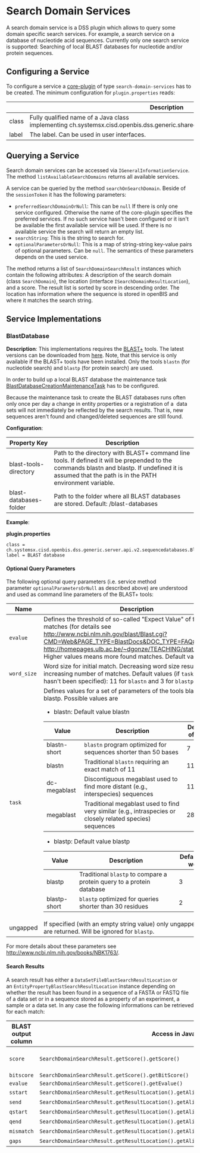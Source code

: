 Search Domain Services
======================

A search domain service is a DSS plugin which allows to query some
domain specific search services. For example, a search service on a
database of nucleotide acid sequences. Currently only one search service
is supported: Searching of local BLAST databases for nucleotide and/or
protein sequences.

## Configuring a Service

To configure a service a
[core-plugin](../server-side-extensions/core-plugins.md) of
type `search-domain-services` has to be created. The minimum
configuration for `plugin.properties` reads:

||Description|
|--- |--- |
|class|Fully qualified name of a Java class implementing ch.systemsx.cisd.openbis.dss.generic.shared.api.internal.v2.ISearchDomainService|
|label|The label. Can be used in user interfaces.|

## Querying a Service

Search domain services can be accessed via `IGeneralInformationService`.
The method `listAvailableSearchDomains` returns all available services.

A service can be queried by the method `searchOnSearchDomain`. Beside of
the `sessionToken` it has the following parameters:

-   `preferredSearchDomainOrNull`: This can be `null` If there is only
    one service configured. Otherwise the name of the core-plugin
    specifies the preferred services. If no such service hasn't been
    configured or it isn't be available the first available service will
    be used. If there is no available service the search will return an
    empty list.
-   `searchString`: This is the string to search for.
-   `optionalParametersOrNull`: This is a map of string-string key-value
    pairs of optional parameters. Can be `null`. The semantics of these
    parameters depends on the used service.

The method returns a list of `SearchDomainSearchResult` instances which
contain the following attributes: A description of the search domain
(class `SearchDomain`), the location
(interface `ISearchDomainResultLocation`), and a score. The result list
is sorted by score in descending order. The location has information
where the sequence is stored in openBIS and where it matches the search
string.

## Service Implementations

### BlastDatabase

**Description**: This implementations requires the
[BLAST+](http://blast.ncbi.nlm.nih.gov/Blast.cg) tools. The latest
versions can be downloaded from
[here](ftp://ftp.ncbi.nlm.nih.gov/blast/executables/blast+/LATEST/).
Note, that this service is only available if the BLAST+ tools have been
installed. Only the tools `blastn` (for nucleotide search) and `blastp`
(for protein search) are used.

In order to build up a local BLAST database the maintenance task
[BlastDatabaseCreationMaintenanceTask](../../system-documentation/configuration/maintenance-tasks.md#blastdatabasecreationmaintenancetask) has to be configured.

Because the maintenance task to create the BLAST databases runs often
only once per day a change in entity properties or a registration of a 
data sets will not immediately be reflected by the search results. That
is, new sequences aren't found and changed/deleted sequences are still
found.

**Configuration**:

|Property Key|Description|
|--- |--- |
|blast-tools-directory|Path to the directory with BLAST+ command line tools. If defined it will be prepended to the commands blastn and blastp. If undefined it is assumed that the path is in the PATH environment variable.|
|blast-databases-folder|Path to the folder where all BLAST databases are stored. Default: <data store root>/blast-databases|

**Example**:

**plugin.properties**

    class = ch.systemsx.cisd.openbis.dss.generic.server.api.v2.sequencedatabases.BlastDatabase
    label = BLAST database

#### **Optional Query Parameters**

The following optional query parameters (i.e. service method
parameter `optionalParametersOrNull` as described above) are understood
and used as command line parameters of the BLAST+ tools:

|Name            |Description                    |
|----------------|-------------------------------|
|`evalue`        |Defines the threshold of so-called "Expect Value" of found matches (for details see http://www.ncbi.nlm.nih.gov/blast/Blast.cgi?CMD=Web&PAGE_TYPE=BlastDocs&DOC_TYPE=FAQ#expect and http://homepages.ulb.ac.be/~dgonze/TEACHING/stat_scores.pdf). Higher values means more found matches. Default value is 10.|
|`word_size`     |Word size for initial match. Decreasing word size results in increasing number of matches. Default values (if `task` parameter hasn't been specified): 11 for `blastn` and 3 for `blastp`.|
|`task`          |Defines values for a set of parameters of the tools blastn and blastp. Possible values are<ul><li>blastn: Default value blastn</li></ul><table>  <thead>  <tr>  <th>Value</th>  <th>Description</th>  <th>Default value of word_size</th>  </tr>  </thead>  <tbody>  <tr>  <td>blastn-short</td>  <td>`blastn` program optimized for sequences shorter than 50 bases</td>  <td>7</td>  </tr>  <tr>  <td>blastn</td>  <td>Traditional `blastn` requiring an exact match of 11</td>  <td>11</td>  </tr>  <tr>  <td>dc-megablast</td>  <td>Discontiguous megablast used to find more distant (e.g., interspecies) sequences</td>  <td>11</td>  </tr> <tr>  <td>megablast</td>  <td>Traditional megablast used to find very similar (e.g., intraspecies or closely related species) sequences</td>  <td>28</td>  </tr> </tbody>  </table><ul><li>blastp: Default value blastp</li></ul><table>  <thead>  <tr>  <th>Value</th>  <th>Description</th>  <th>Default value of word_size</th>  </tr>  </thead>  <tbody>  <tr>  <td>blastp</td>  <td>Traditional `blastp` to compare a protein query to a protein database</td>  <td>3</td>  </tr>  <tr>  <td>blastp-short</td>  <td>`blastp` optimized for queries shorter than 30 residues</td>  <td>2</td>  </tr>  </tbody>  </table>     |
|ungapped        |If specified (with an empty string value) only ungapped matches are returned. Will be ignored for `blastp`.|

For more details about these parameters see
<http://www.ncbi.nlm.nih.gov/books/NBK1763/>.

#### Search Results

A search result has either a `DataSetFileBlastSearchResultLocation` or
an `EntityPropertyBlastSearchResultLocation` instance depending on
whether the result has been found in a sequence of a FASTA or FASTQ file
of a data set or in a sequence stored as a property of an experiment, a
sample or a data set. In any case the following informations can be
retrieved for each match:

|BLAST output column|Access in Java                                                                          |Description                                                                                                                                                                                          |
|-------------------|----------------------------------------------------------------------------------------|-----------------------------------------------------------------------------------------------------------------------------------------------------------------------------------------------------|
|`score`              |`SearchDomainSearchResult.getScore().getScore()`                                          |=HYPERLINK("http://homepages.ulb.ac.be/~dgonze/TEACHING/stat_scores.pdf","Score. See http://homepages.ulb.ac.be/~dgonze/TEACHING/stat_scores.pdf for an explanation of score, bit-score and evalue.")|
|`bitscore`           |`SearchDomainSearchResult.getScore().getBitScore()`                                       |                                                                                                                                                                                                     |
|`evalue`             |`SearchDomainSearchResult.getScore().getEvalue()`                                         |                                                                                                                                                                                                     |
|`sstart`             |`SearchDomainSearchResult.getResultLocation().getAlignmentMatch().getSequenceStart()`     |Start of alignment in  found sequence                                                                                                                                                                |
|`send`               |`SearchDomainSearchResult.getResultLocation().getAlignmentMatch().getSequenceEnd()`       |End of alignment in  found sequence                                                                                                                                                                  |
|`qstart`             |`SearchDomainSearchResult.getResultLocation().getAlignmentMatch().getQueryStart()`        |Start of alignment in  search string.                                                                                                                                                                |
|`qend`               |`SearchDomainSearchResult.getResultLocation().getAlignmentMatch().getQueryEnd()`          |End of alignment in  search string.                                                                                                                                                                  |
|`mismatch`           |`SearchDomainSearchResult.getResultLocation().getAlignmentMatch().getNumberOfMismatches()`|Number of mismatches.                                                                                                                                                                                |
|`gaps`               |`SearchDomainSearchResult.getResultLocation().getAlignmentMatch().getTotalNumberOfGaps()` |Total number of gap.                                                                                                                                                                                 |
